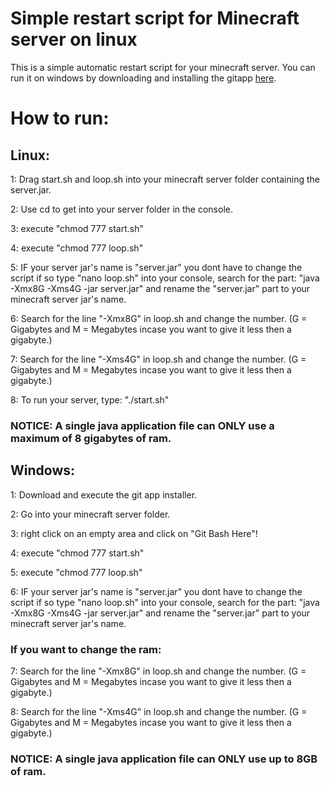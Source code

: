 # Simple restart script for Minecraft server on linux

This is a simple automatic restart script for your minecraft server.
You can run it on windows by downloading and installing the gitapp [here](https://git-scm.com/downloads).

# How to run:

## Linux:
1: Drag start.sh and loop.sh into your minecraft server folder containing the server.jar.

2: Use cd to get into your server folder in the console.

3: execute "chmod 777 start.sh"

4: execute "chmod 777 loop.sh"

5: IF your server jar's name is "server.jar" you dont have to change the script if so type "nano loop.sh" into your console, search for the part:
"java -Xmx8G -Xms4G -jar server.jar" and rename the "server.jar" part to your minecraft server jar's name.

6: Search for the line "-Xmx8G" in loop.sh and change the number. (G = Gigabytes and M = Megabytes incase you want to give it less then a gigabyte.)

7: Search for the line "-Xms4G" in loop.sh and change the number. (G = Gigabytes and M = Megabytes incase you want to give it less then a gigabyte.)

8: To run your server, type: "./start.sh"

### NOTICE: A single java application file can ONLY use a maximum of 8 gigabytes of ram.




## Windows:
1: Download and execute the git app installer.

2: Go into your minecraft server folder.

3: right click on an empty area and click on "Git Bash Here"!

4: execute "chmod 777 start.sh"

5: execute "chmod 777 loop.sh"

6: IF your server jar's name is "server.jar" you dont have to change the script if so type "nano loop.sh" into your console, search for the part:
"java -Xmx8G -Xms4G -jar server.jar" and rename the "server.jar" part to your minecraft server jar's name.

### If you want to change the ram:
7: Search for the line "-Xmx8G" in loop.sh and change the number. (G = Gigabytes and M = Megabytes incase you want to give it less then a gigabyte.)

8: Search for the line "-Xms4G" in loop.sh and change the number. (G = Gigabytes and M = Megabytes incase you want to give it less then a gigabyte.)

### NOTICE: A single java application file can ONLY use up to 8GB of ram.
